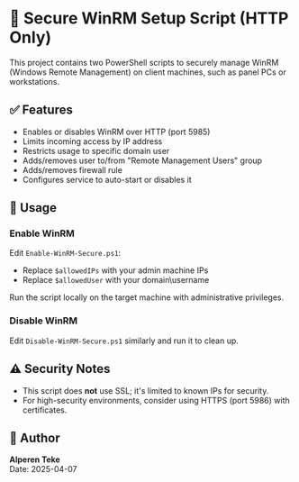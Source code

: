 # 🔐 Secure WinRM Setup Script (HTTP Only)

This project contains two PowerShell scripts to securely manage WinRM (Windows Remote Management) on client machines, such as panel PCs or workstations.

## ✅ Features

- Enables or disables WinRM over HTTP (port 5985)
- Limits incoming access by IP address
- Restricts usage to specific domain user
- Adds/removes user to/from "Remote Management Users" group
- Adds/removes firewall rule
- Configures service to auto-start or disables it

## 🚀 Usage

### Enable WinRM
Edit `Enable-WinRM-Secure.ps1`:
- Replace `$allowedIPs` with your admin machine IPs
- Replace `$allowedUser` with your domain\username

Run the script locally on the target machine with administrative privileges.

### Disable WinRM
Edit `Disable-WinRM-Secure.ps1` similarly and run it to clean up.

## ⚠️ Security Notes
- This script does **not** use SSL; it's limited to known IPs for security.
- For high-security environments, consider using HTTPS (port 5986) with certificates.

## 📜 Author
**Alperen Teke**  
Date: 2025-04-07
